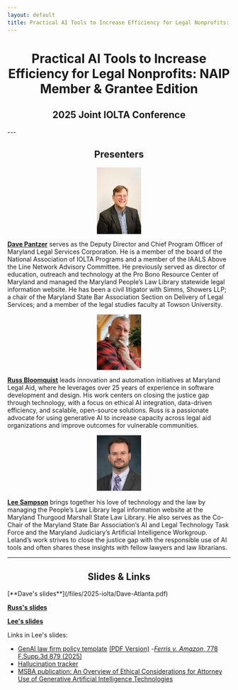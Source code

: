 ```yaml
---
layout: default
title: Practical AI Tools to Increase Efficiency for Legal Nonprofits: NAIP Member & Grantee Edition
---
```


<h1 align="center"><strong>Practical AI Tools to Increase Efficiency for Legal Nonprofits: NAIP Member & Grantee Edition</strong> </h1>
<h2 align="center">2025 Joint IOLTA Conference</h2>
---

<h2 align="center">Presenters </h2>

<div align="center">
<img src="/images/dave.jpg" alt="Dave Pantzer" align="center" style="width:100px;">
</div>

[**Dave Pantzer**](https://www.linkedin.com/in/davepantzer/) serves as the Deputy Director and Chief Program Officer of Maryland Legal Services Corporation.  He is a member of the board of the National Association of IOLTA Programs and a member of the IAALS Above the Line Network Advisory Committee. He previously served as director of education, outreach and technology at the Pro Bono Resource Center of Maryland and managed the Maryland People’s Law Library statewide legal information website. He has been a civil litigator with Simms, Showers LLP; a chair of the Maryland State Bar Association Section on Delivery of Legal Services; and a member of the legal studies faculty at Towson University. 

<div align="center">
<img src="/images/russ-ig.jpg" alt="Russ Bloomquist" align="center" style="width:100px;">
</div>

[**Russ Bloomquist**](https://www.linkedin.com/in/russ-bloomquist/) leads innovation and automation initiatives at Maryland Legal Aid, where he leverages over 25 years of experience in software development and design. His work centers on closing the justice gap through technology, with a focus on ethical AI integration, data-driven efficiency, and scalable, open-source solutions. Russ is a passionate advocate for using generative AI to increase capacity across legal aid organizations and improve outcomes for vulnerable communities. 

<div align="center">
  <img src="/images/sampson-headshot-small.jpg" alt="Leland Sampson" width="100">
</div>


[**Lee Sampson**](https://www.linkedin.com/in/leland-sampson-esq/) brings together his love of technology and the law by managing the People’s Law Library legal information website at the Maryland Thurgood Marshall State Law Library. He also serves as the Co-Chair of the Maryland State Bar Association’s AI and Legal Technology Task Force and the Maryland Judiciary’s Artificial Intelligence Workgroup. Leland’s work strives to close the justice gap with the responsible use of AI tools and often shares these insights with fellow lawyers and law librarians. 

---
<h2 align="center">Slides & Links</h2>
[**Dave's slides**](/files/2025-iolta/Dave-Atlanta.pdf)

[**Russ's slides**](/files/2025-Delaware-AI/mla-leveraging-ai.pdf) 

[**Lee's slides**](/files/2025-iolta/Lee-Atlanta.pdf) 

Links in Lee's slides:
- [GenAI law firm policy template](/files/2025-Delaware-AI/GAI-Policy.docx)  [(PDF Version)](/files/2025-Delaware-AI/GAI-Policy.pdf)
-[*Ferris v. Amazon*, 778 F.Supp.3d 879 (2025)](https://scholar.google.com/scholar_case?case=6813007439816866109&q=778+F.Supp.3d+879&hl=en&as_sdt=20000003)
- [Hallucination tracker](https://www.damiencharlotin.com/hallucinations/)
- [MSBA publication: An Overview of Ethical Considerations for Attorney Use of Generative Artificial Intelligence Technologies](https://www.msba.org/common/Uploaded%20files/Downloads/EPUB/An%20Overview%20of%20Ethical%20Considerations%20for%20Attorney%20Use.pdf)



